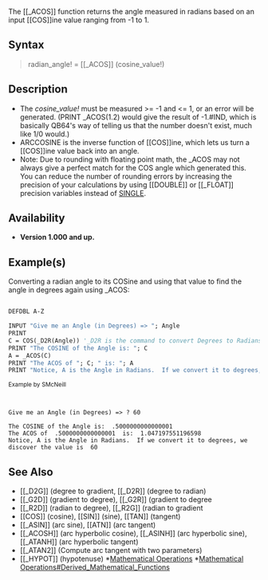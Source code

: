 The [[_ACOS]] function returns the angle measured in radians based on an input [[COS]]ine value ranging from -1 to 1.


## Syntax

>  radian_angle! = [[_ACOS]] (cosine_value!)

## Description

* The *cosine_value!* must be measured >= -1 and <= 1, or an error will be generated.  (PRINT _ACOS(1.2) would give the result of -1.#IND, which is basically QB64's way of telling us that the number doesn't exist, much like 1/0 would.) 
* ARCCOSINE is the inverse function of [[COS]]ine, which lets us turn a [[COS]]ine value back into an angle.
* Note: Due to rounding with floating point math, the _ACOS may not always give a perfect match for the COS angle which generated this.  You can reduce the number of rounding errors by increasing the precision of your calculations by using [[DOUBLE]] or [[_FLOAT]] precision variables instead of [SINGLE](SINGLE).


## Availability
* **Version 1.000 and up.**


## Example(s)
 Converting a radian angle to its COSine and using that value to find the angle in degrees again using _ACOS:

```vb

DEFDBL A-Z

INPUT "Give me an Angle (in Degrees) => "; Angle
PRINT
C = COS(_D2R(Angle)) '_D2R is the command to convert Degrees to Radians, which is what COS expects
PRINT "The COSINE of the Angle is: "; C
A = _ACOS(C)
PRINT "The ACOS of "; C; " is: "; A
PRINT "Notice, A is the Angle in Radians.  If we convert it to degrees, the value is "; _R2D(A) 

```
<sub>Example by SMcNeill</sub>

```text


Give me an Angle (in Degrees) => ? 60

The COSINE of the Angle is:  .5000000000000001
The ACOS of  .5000000000000001  is:  1.047197551196598
Notice, A is the Angle in Radians.  If we convert it to degrees, we discover the value is  60

```



## See Also

* [[_D2G]] (degree to gradient, [[_D2R]] (degree to radian)
* [[_G2D]] (gradient to degree), [[_G2R]] (gradient to degree
* [[_R2D]] (radian to degree), [[_R2G]] (radian to gradient
* [[COS]] (cosine), [[SIN]] (sine), [[TAN]] (tangent)
* [[_ASIN]] (arc sine), [[ATN]] (arc tangent)
* [[_ACOSH]] (arc hyperbolic  cosine), [[_ASINH]] (arc hyperbolic  sine), [[_ATANH]] (arc hyperbolic  tangent)
* [[_ATAN2]] (Compute arc tangent with two parameters)
* [[_HYPOT]] (hypotenuse)
*[Mathematical Operations](Mathematical-Operations)
*[Mathematical Operations#Derived_Mathematical_Functions](Mathematical-Operations#Derived_Mathematical_Functions)



